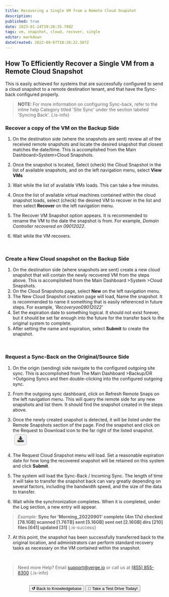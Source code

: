 ```yaml
---
title: Recovering a Single VM from a Remote Cloud Snapshot
description: 
published: true
date: 2023-01-24T19:26:35.798Z
tags: vm, snapshot, cloud, recover, single
editor: markdown
dateCreated: 2022-09-07T18:26:22.587Z
---
```


## How To Efficiently Recover a Single VM from a Remote Cloud Snapshot

This is easily achieved for systems that are successfully configured to send a cloud snapshot to a remote destination tenant, and that have the Sync-back configured properly. 
> **NOTE:** For more information on configuring Sync-back, refer to the inline help Category titled 'Site Sync' under the section labeled 'Syncing Back'.
{.is-info}

### Recover a copy of the VM on the Backup Side
1. On the destination side (where the snapshots are sent) review all of the received remote snapshots and locate the desired snapshot that closest matches the date/time. This is accomplished from the Main Dashboard>System>Cloud Snapshots.

1. Once the snapshot is located, Select (check) the Cloud Snapshot in the list of available snapshots, and on the left navigation menu, select **View VMs**
1. Wait while the list of available VMs loads. This can take a few minutes.
1. Once the list of available virtual machines contained within the cloud snapshot loads, select (check) the desired VM to recover in the list and then select **Recover** on the left navigation menu. 
1. The Recover VM Snapshot option appears. It is recommended to rename the VM to the date the snapshot is from.  For example, *Domain Controller recovered on 09012022*.
1. Wait while the VM recovers.
<br>

### Create a New Cloud snapshot on the Backup Side
1. On the destination side (where snapshots are sent) create a new cloud snapshot that will contain the newly recovered VM from the steps above.  This is accomplished from the Main Dashboard >System >Cloud Snapshots.
1. On the Cloud Snapshots page, select **New** on the left navigation menu.
1. The New Cloud Snapshot creation page will load, Name the snapshot. It is recommended to name it something that is easily referenced in future steps.  For example, *'Recoveryon09012022'*
1. Set the expiration date to something logical. It should not exist forever, but it should be set far enough into the future for the transfer back to the original system to complete.
1. After setting the name and expiration, select **Submit** to create the snapshot.
<br>

### Request a Sync-Back on the Original/Source Side
1. On the origin (sending) side navigate to the configured outgoing site sync.  This is accomplished from The Main Dashboard >Backup/DR >Outgoing Syncs and then double-clicking into the configured outgoing sync.
1. From the outgoing sync dashboard, click on Refresh Remote Snaps on the left navigation menu.  This will query the remote side for any new snapshots and list them.  It should find the snapshot created in the steps above.
1. Once the newly created snapshot is detected, it will be listed under the Remote Snapshots section of the page.  Find the snapshot and click on the Request to Download icon to the far right of the listed snapshot.
![request-to-download.png](/public/request-to-download.png)

1. The Request Cloud Snapshot menu will load. Set a reasonable expiration date for how long the recovered snapshot will be retained on this system and click **Submit**.
1. The system will load the Sync-Back / Incoming Sync.  The length of time it will take to transfer the snapshot back can vary greatly depending on several factors, including the bandwidth speed, and the size of the data to transfer.
1. Wait while the synchronization completes.  When it is completed, under the Log section, a new entry will appear. 
> *Example:*
> **Sync for 'Morning_20220901' complete (4m 17s) checked [78.1GB] scanned [1.76TB] sent [5.16GB] sent net [2.16GB] dirs [210] files [641] updated [31]**
{.is-success}

7. At this point, the snapshot has been successfully transferred back to the original location, and administrators can perform standard recovery tasks as necessary on the VM contained within the snapshot.

<br>

> Need more Help? Email <a href="mailto:support@verge.io?subject=Support Inquiry" target="_blank" rel="noopener noreferrer">support@verge.io</a> or call us at <a href="tel:+855-855-8300">(855) 855-8300</a>
{.is-info}

<br>
<div style="text-align: center">
  <a href="https://wiki.verge.io/en/public/kb"><button class="button-grey"> <b>↺</b> Back to Knowledgebase</button></a>
<a href="https://www.verge.io/test-drive"><button class="button-orange">🚗 Take a Test Drive Today!</button></a>
</div>